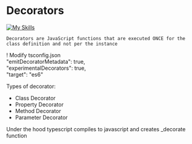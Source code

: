 # Decorators
[![My Skills](https://skillicons.dev/icons?i=ts&theme=light)](https://skillicons.dev)

`Decorators are JavaScript functions that are executed ONCE for the class definition and not per the instance`

! Modify tsconfig.json <br>
"emitDecoratorMetadata": true, <br>
"experimentalDecorators": true, <br>
"target": "es6"

Types of decorator:
- Class Decorator
- Property Decorator
- Method Decorator
- Parameter Decorator


Under the hood typescript compiles to javascript and creates _decorate function